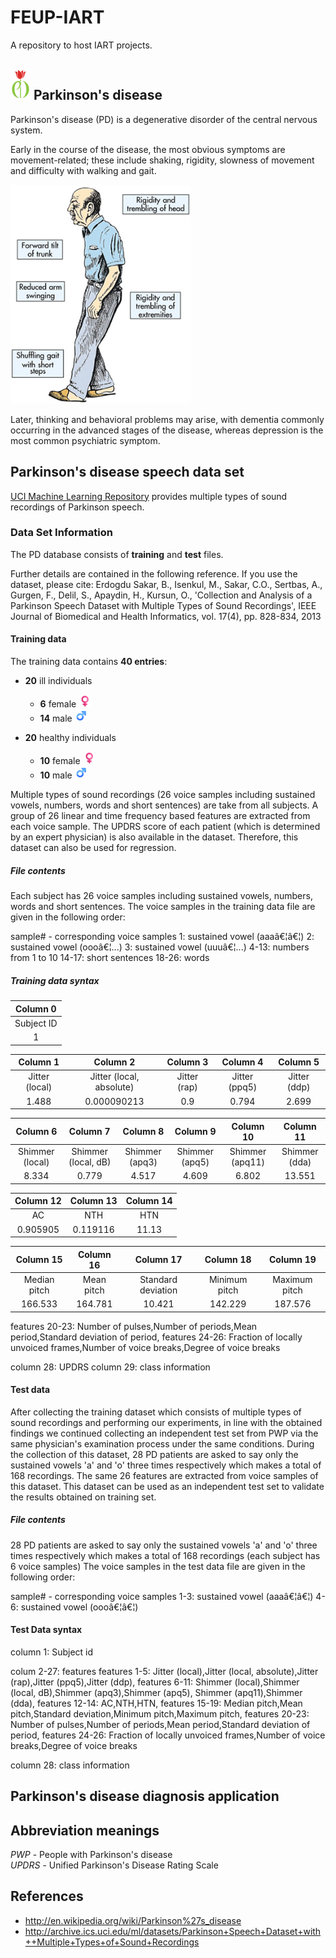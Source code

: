 # FEUP-IART

A repository to host IART projects.


## <img src="res/pd-logo.jpg" height="50" > Parkinson's disease

Parkinson's disease (PD) is a degenerative disorder of the central nervous system.

Early in the course of the disease, the most obvious symptoms are movement-related; these include shaking, rigidity, slowness of movement and difficulty with walking and gait.

<img src="res/parkinsons-symptoms.jpg" height="350" >

Later, thinking and behavioral problems may arise, with dementia commonly occurring in the advanced stages of the disease, whereas depression is the most common psychiatric symptom.


## Parkinson's disease speech data set

[UCI Machine Learning Repository][2] provides multiple types of sound recordings of Parkinson speech.


### Data Set Information

The PD database consists of **training** and **test** files.

Further details are contained in the following reference. If you use the dataset, please cite: 
Erdogdu Sakar, B., Isenkul, M., Sakar, C.O., Sertbas, A., Gurgen, F., Delil, S., Apaydin, H., Kursun, 
O., 'Collection and Analysis of a Parkinson Speech Dataset with Multiple Types of Sound 
Recordings', IEEE Journal of Biomedical and Health Informatics, vol. 17(4), pp. 828-834, 2013 


#### Training data

The training data contains **40 entries**:

- **20** ill individuals
  - **6** female <img src="res/female-sign.png" height="20" >
  - **14** male <img src="res/male-sign.png" height="20" >

- **20** healthy individuals
  - **10** female <img src="res/female-sign.png" height="20" >
  - **10** male <img src="res/male-sign.png" height="20" >

Multiple types of sound recordings (26 voice samples including sustained vowels, numbers, words and short sentences) are take from all subjects. A group of 26 linear and time frequency based features are extracted from each voice sample. The UPDRS score of each patient (which is determined by an expert physician) is also available in the dataset. Therefore, this dataset can also be used for regression. 


##### File contents

Each subject has 26 voice samples including sustained vowels, numbers, words and short 
sentences. The voice samples in the training data file are given in the 
following order: 

sample# - corresponding voice samples 
1: sustained vowel (aaaâ€¦â€¦) 
2: sustained vowel (oooâ€¦...) 
3: sustained vowel (uuuâ€¦...) 
4-13: numbers from 1 to 10 
14-17: short sentences 
18-26: words


##### Training data syntax

| Column 0   |
|:----------:|
| Subject ID |
|          1 |

| Column 1       | Column 2                 | Column 3     | Column 4      | Column 5     |
|:--------------:|:------------------------:|:------------:|:-------------:|:------------:|
| Jitter (local) | Jitter (local, absolute) | Jitter (rap) | Jitter (ppq5) | Jitter (ddp) |
| 1.488          | 0.000090213              | 0.9          | 0.794         | 2.699        |

| Column 6        | Column 7            | Column 8       | Column 9       | Column 10       | Column 11     |
|:---------------:|:-------------------:|:--------------:|:--------------:|:---------------:|:-------------:|
| Shimmer (local) | Shimmer (local, dB) | Shimmer (apq3) | Shimmer (apq5) | Shimmer (apq11) | Shimmer (dda) |
| 8.334           | 0.779               | 4.517          | 4.609          | 6.802           | 13.551        |

| Column 12 | Column 13 | Column 14 |
|:---------:|:---------:|:---------:|
| AC        | NTH       | HTN       |
| 0.905905  | 0.119116  | 11.13     |

| Column 15    | Column 16  | Column 17          | Column 18     | Column 19     |
|:------------:|:----------:|:------------------:|:-------------:|:-------------:|
| Median pitch | Mean pitch | Standard deviation | Minimum pitch | Maximum pitch |
| 166.533      | 164.781    | 10.421             | 142.229       | 187.576       |

features 20-23: Number of pulses,Number of periods,Mean period,Standard deviation of period, features 24-26: Fraction of locally unvoiced frames,Number of voice breaks,Degree of voice breaks 

column 28: UPDRS 
column 29: class information 


#### Test data

After collecting the training dataset which consists of multiple types of sound recordings and performing our experiments, in line with the obtained findings we continued collecting an independent test set from PWP via the same physician's examination process under the same conditions. During the collection of this dataset, 28 PD patients are asked to say only the sustained vowels 'a' and 'o' three times respectively which makes a total of 168 recordings. The same 26 features are extracted from voice samples of this dataset. This dataset can be used as an independent test set to validate the results obtained on training set. 


##### File contents

28 PD patients are asked to say only the sustained vowels 'a' and 'o' three times respectively which makes a total of 168 recordings (each subject has 6 voice samples) The voice samples in the test data file are given in the following order: 

sample# - corresponding voice samples 
1-3: sustained vowel (aaaâ€¦â€¦) 
4-6: sustained vowel (oooâ€¦â€¦) 


#### Test Data syntax

column 1: Subject id 

colum 2-27: features 
features 1-5: Jitter (local),Jitter (local, absolute),Jitter (rap),Jitter (ppq5),Jitter (ddp), 
features 6-11: Shimmer (local),Shimmer (local, dB),Shimmer (apq3),Shimmer (apq5), Shimmer (apq11),Shimmer (dda), 
features 12-14: AC,NTH,HTN, 
features 15-19: Median pitch,Mean pitch,Standard deviation,Minimum pitch,Maximum pitch, 
features 20-23: Number of pulses,Number of periods,Mean period,Standard deviation of period, 
features 24-26: Fraction of locally unvoiced frames,Number of voice breaks,Degree of voice breaks 

column 28: class information 


## Parkinson's disease diagnosis application


## Abbreviation meanings

*PWP* - People with Parkinson's disease  
*UPDRS* - Unified Parkinson's Disease Rating Scale


## References

- http://en.wikipedia.org/wiki/Parkinson%27s_disease
- http://archive.ics.uci.edu/ml/datasets/Parkinson+Speech+Dataset+with++Multiple+Types+of+Sound+Recordings

[1]: http://en.wikipedia.org/wiki/Parkinson%27s_disease
[2]: http://archive.ics.uci.edu/ml/datasets/Parkinson+Speech+Dataset+with++Multiple+Types+of+Sound+Recordings
